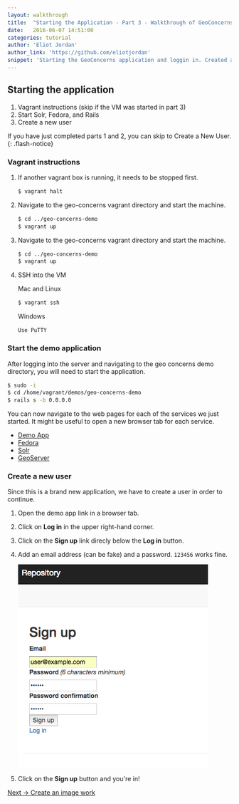 ```yaml
---
layout: walkthrough
title:  "Starting the Application - Part 3 - Walkthrough of GeoConcerns"
date:   2016-06-07 14:51:00
categories: tutorial
author: 'Eliot Jordan'
author_link: 'https://github.com/eliotjordan'
snippet: 'Starting the GeoConcerns application and loggin in. Created as part of a tutorial series given as Walkthrough of GeoConcerns'
---
```


## Starting the application
  1. Vagrant instructions (skip if the VM was started in part 3)
  1. Start Solr, Fedora, and Rails
  1. Create a new user

   If you have just completed parts 1 and 2, you can skip to Create a New User.
   {: .flash-notice}


### Vagrant instructions

1. If another vagrant box is running, it needs to be stopped first.

   ```sh
   $ vagrant halt
   ```

1. Navigate to the geo-concerns vagrant directory and start the machine.

   ```sh
   $ cd ../geo-concerns-demo
   $ vagrant up
   ```

1. Navigate to the geo-concerns vagrant directory and start the machine.

   ```sh
   $ cd ../geo-concerns-demo
   $ vagrant up
   ```

1. SSH into the VM

   Mac and Linux

   ```sh
   $ vagrant ssh
   ```

   Windows

   ```
   Use PuTTY
   ```

### Start the demo application

After logging into the server and navigating to the geo concerns demo directory, you will need to start the application.

```sh
$ sudo -i
$ cd /home/vagrant/demos/geo-concerns-demo
$ rails s -b 0.0.0.0
```

You can now navigate to the web pages for each of the services we just started. It might be useful to open a new browser tab for each service.

- [Demo App](http://127.0.0.1:3000)
- [Fedora](http://127.0.0.1:8984)
- [Solr](http://127.0.0.1:8983/solr)
- [GeoServer](http://127.0.0.1:8181/geoserver)

### Create a new user

Since this is a brand new application, we have to create a user in order to continue.

1. Open the demo app link in a browser tab.
1. Click on **Log in** in the upper right-hand corner.
1. Click on the **Sign up** link direcly below the **Log in** button.
1. Add an email address (can be fake) and a password. `123456` works fine.

   ![sign_up](/images/sign_up.png)
1. Click on the **Sign up** button and you're in!

<div class='flash-notice'>
  <a href="{% post_url 2016-06-07-create-an-image-work %}">Next → Create an image work</a>
</div>
